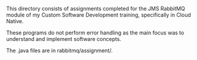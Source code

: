 This directory consists of assignments completed for the JMS RabbitMQ module of my Custom Software Development training, specifically in Cloud Native.

These programs do not perform error handling as the main focus was to understand and implement software concepts.

The .java files are in rabbitmq/assignment/.
